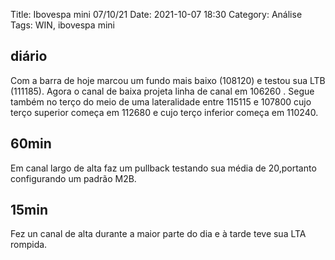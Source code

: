 Title: Ibovespa mini 07/10/21
Date: 2021-10-07 18:30
Category: Análise
Tags: WIN, ibovespa mini

## diário
Com a barra de hoje marcou um fundo mais baixo (108120) e testou sua LTB (111185). Agora o canal de baixa projeta linha de canal em 106260 .
Segue também no terço do meio de uma lateralidade entre 115115 e 107800 cujo terço superior começa em 112680 e cujo terço inferior começa em 110240.
## 60min
Em canal largo de alta faz um pullback testando sua média de 20,portanto configurando um padrão M2B.
## 15min
Fez un canal de alta durante a maior parte do dia e à tarde teve sua LTA rompida.
